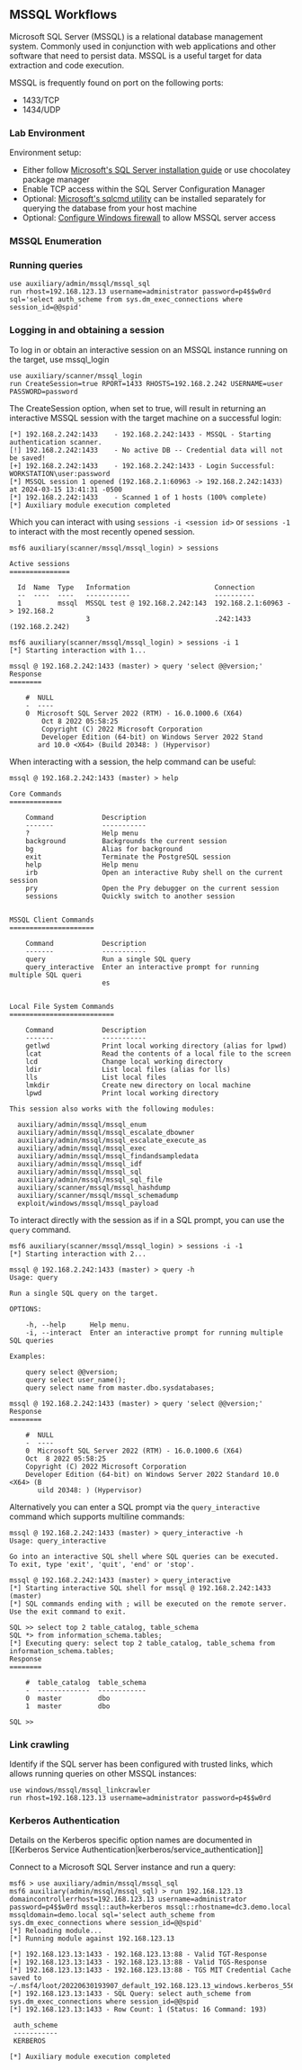 ## MSSQL Workflows

Microsoft SQL Server (MSSQL) is a relational database management system. Commonly used in conjunction with web applications
and other software that need to persist data. MSSQL is a useful target for data extraction and code execution.

MSSQL is frequently found on port on the following ports:

- 1433/TCP
- 1434/UDP

### Lab Environment

Environment setup:

- Either follow [Microsoft's SQL Server installation guide](https://learn.microsoft.com/en-us/sql/database-engine/install-windows/install-sql-server?view=sql-server-ver16) or use chocolatey package manager 
- Enable TCP access within the SQL Server Configuration Manager
- Optional: [Microsoft's sqlcmd utility](https://docs.microsoft.com/en-us/sql/tools/sqlcmd-utility?view=sql-server-ver16) can be installed separately for querying the database from your host machine
- Optional: [Configure Windows firewall](https://learn.microsoft.com/en-us/sql/sql-server/install/configure-the-windows-firewall-to-allow-sql-server-access?view=sql-server-ver16) to allow MSSQL server access 

### MSSQL Enumeration

### Running queries

```
use auxiliary/admin/mssql/mssql_sql
run rhost=192.168.123.13 username=administrator password=p4$$w0rd sql='select auth_scheme from sys.dm_exec_connections where session_id=@@spid'
```

### Logging in and obtaining a session
To log in or obtain an interactive session on an MSSQL instance running on the target, use mssql_login

```msf
use auxiliary/scanner/mssql_login
run CreateSession=true RPORT=1433 RHOSTS=192.168.2.242 USERNAME=user PASSWORD=password
```

The CreateSession option, when set to true, will result in returning an interactive MSSQL session with the target machine
on a successful login:

```msf
[*] 192.168.2.242:1433    - 192.168.2.242:1433 - MSSQL - Starting authentication scanner.
[!] 192.168.2.242:1433    - No active DB -- Credential data will not be saved!
[+] 192.168.2.242:1433    - 192.168.2.242:1433 - Login Successful: WORKSTATION\user:password
[*] MSSQL session 1 opened (192.168.2.1:60963 -> 192.168.2.242:1433) at 2024-03-15 13:41:31 -0500
[*] 192.168.2.242:1433    - Scanned 1 of 1 hosts (100% complete)
[*] Auxiliary module execution completed
```

Which you can interact with using `sessions -i <session id>` or `sessions -1` to interact with the most recently opened session.

```msf
msf6 auxiliary(scanner/mssql/mssql_login) > sessions

Active sessions
===============

  Id  Name  Type   Information                     Connection
  --  ----  ----   -----------                     ----------
  1         mssql  MSSQL test @ 192.168.2.242:143  192.168.2.1:60963 -> 192.168.2
                   3                               .242:1433 (192.168.2.242)

msf6 auxiliary(scanner/mssql/mssql_login) > sessions -i 1
[*] Starting interaction with 1...

mssql @ 192.168.2.242:1433 (master) > query 'select @@version;'
Response
========

    #  NULL
    -  ----
    0  Microsoft SQL Server 2022 (RTM) - 16.0.1000.6 (X64)
	    Oct 8 2022 05:58:25
	    Copyright (C) 2022 Microsoft Corporation
	    Developer Edition (64-bit) on Windows Server 2022 Stand
       ard 10.0 <X64> (Build 20348: ) (Hypervisor)
```

When interacting with a session, the help command can be useful:

```msf
mssql @ 192.168.2.242:1433 (master) > help

Core Commands
=============

    Command            Description
    -------            -----------
    ?                  Help menu
    background         Backgrounds the current session
    bg                 Alias for background
    exit               Terminate the PostgreSQL session
    help               Help menu
    irb                Open an interactive Ruby shell on the current session
    pry                Open the Pry debugger on the current session
    sessions           Quickly switch to another session


MSSQL Client Commands
=====================

    Command            Description
    -------            -----------
    query              Run a single SQL query
    query_interactive  Enter an interactive prompt for running multiple SQL queri
                       es


Local File System Commands
==========================

    Command            Description
    -------            -----------
    getlwd             Print local working directory (alias for lpwd)
    lcat               Read the contents of a local file to the screen
    lcd                Change local working directory
    ldir               List local files (alias for lls)
    lls                List local files
    lmkdir             Create new directory on local machine
    lpwd               Print local working directory

This session also works with the following modules:

  auxiliary/admin/mssql/mssql_enum
  auxiliary/admin/mssql/mssql_escalate_dbowner
  auxiliary/admin/mssql/mssql_escalate_execute_as
  auxiliary/admin/mssql/mssql_exec
  auxiliary/admin/mssql/mssql_findandsampledata
  auxiliary/admin/mssql/mssql_idf
  auxiliary/admin/mssql/mssql_sql
  auxiliary/admin/mssql/mssql_sql_file
  auxiliary/scanner/mssql/mssql_hashdump
  auxiliary/scanner/mssql/mssql_schemadump
  exploit/windows/mssql/mssql_payload
```

To interact directly with the session as if in a SQL prompt, you can use the `query` command.

```msf
msf6 auxiliary(scanner/mssql/mssql_login) > sessions -i -1
[*] Starting interaction with 2...

mssql @ 192.168.2.242:1433 (master) > query -h
Usage: query

Run a single SQL query on the target.

OPTIONS:

    -h, --help      Help menu.
    -i, --interact  Enter an interactive prompt for running multiple SQL queries

Examples:

    query select @@version;
    query select user_name();
    query select name from master.dbo.sysdatabases;

mssql @ 192.168.2.242:1433 (master) > query 'select @@version;'
Response
========

    #  NULL
    -  ----
    0  Microsoft SQL Server 2022 (RTM) - 16.0.1000.6 (X64)
	Oct  8 2022 05:58:25
	Copyright (C) 2022 Microsoft Corporation
	Developer Edition (64-bit) on Windows Server 2022 Standard 10.0 <X64> (B
       uild 20348: ) (Hypervisor)
```

Alternatively you can enter a SQL prompt via the `query_interactive` command which supports multiline commands:

```msf
mssql @ 192.168.2.242:1433 (master) > query_interactive -h
Usage: query_interactive

Go into an interactive SQL shell where SQL queries can be executed.
To exit, type 'exit', 'quit', 'end' or 'stop'.

mssql @ 192.168.2.242:1433 (master) > query_interactive
[*] Starting interactive SQL shell for mssql @ 192.168.2.242:1433 (master)
[*] SQL commands ending with ; will be executed on the remote server. Use the exit command to exit.

SQL >> select top 2 table_catalog, table_schema
SQL *> from information_schema.tables;
[*] Executing query: select top 2 table_catalog, table_schema from information_schema.tables;
Response
========

    #  table_catalog  table_schema
    -  -------------  ------------
    0  master         dbo
    1  master         dbo

SQL >>
```

### Link crawling

Identify if the SQL server has been configured with trusted links, which allows running queries on other MSSQL instances:

```
use windows/mssql/mssql_linkcrawler
run rhost=192.168.123.13 username=administrator password=p4$$w0rd
```

### Kerberos Authentication

Details on the Kerberos specific option names are documented in [[Kerberos Service Authentication|kerberos/service_authentication]]

Connect to a Microsoft SQL Server instance and run a query:

```msf
msf6 > use auxiliary/admin/mssql/mssql_sql
msf6 auxiliary(admin/mssql/mssql_sql) > run 192.168.123.13 domaincontrollerrhost=192.168.123.13 username=administrator password=p4$$w0rd mssql::auth=kerberos mssql::rhostname=dc3.demo.local mssqldomain=demo.local sql='select auth_scheme from sys.dm_exec_connections where session_id=@@spid'
[*] Reloading module...
[*] Running module against 192.168.123.13

[*] 192.168.123.13:1433 - 192.168.123.13:88 - Valid TGT-Response
[+] 192.168.123.13:1433 - 192.168.123.13:88 - Valid TGS-Response
[*] 192.168.123.13:1433 - 192.168.123.13:88 - TGS MIT Credential Cache saved to ~/.msf4/loot/20220630193907_default_192.168.123.13_windows.kerberos_556101.bin
[*] 192.168.123.13:1433 - SQL Query: select auth_scheme from sys.dm_exec_connections where session_id=@@spid
[*] 192.168.123.13:1433 - Row Count: 1 (Status: 16 Command: 193)

 auth_scheme
 -----------
 KERBEROS

[*] Auxiliary module execution completed
```
